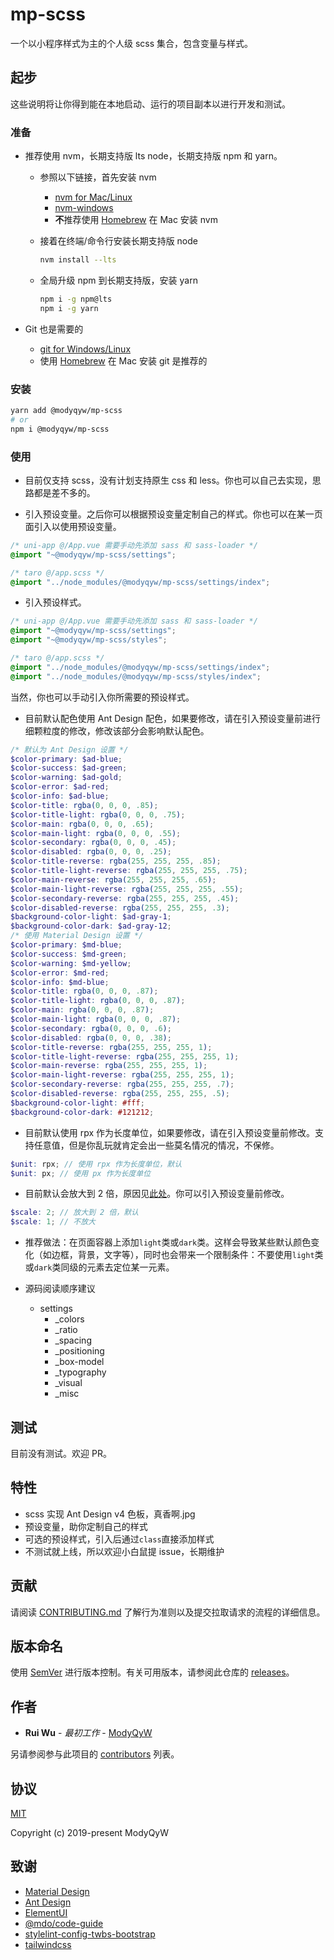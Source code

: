 # mp-scss

一个以小程序样式为主的个人级 scss 集合，包含变量与样式。

## 起步

这些说明将让你得到能在本地启动、运行的项目副本以进行开发和测试。

### 准备

- 推荐使用 nvm，长期支持版 lts node，长期支持版 npm 和 yarn。
  - 参照以下链接，首先安装 nvm
    - [nvm for Mac/Linux](https://github.com/nvm-sh/nvm)
    - [nvm-windows](https://github.com/coreybutler/nvm-windows)
    - **不**推荐使用 [Homebrew](https://brew.sh/) 在 Mac 安装 nvm
  - 接着在终端/命令行安装长期支持版 node

    ```sh
    nvm install --lts
    ```

  - 全局升级 npm 到长期支持版，安装 yarn

    ```sh
    npm i -g npm@lts
    npm i -g yarn
    ```

- Git 也是需要的
  - [git for Windows/Linux](https://git-scm.com/downloads)
  - 使用 [Homebrew](https://brew.sh/) 在 Mac 安装 git 是推荐的

### 安装

```sh
yarn add @modyqyw/mp-scss
# or
npm i @modyqyw/mp-scss
```

### 使用

- 目前仅支持 scss，没有计划支持原生 css 和 less。你也可以自己去实现，思路都是差不多的。

- 引入预设变量。之后你可以根据预设变量定制自己的样式。你也可以在某一页面引入以使用预设变量。

```scss
/* uni-app @/App.vue 需要手动先添加 sass 和 sass-loader */
@import "~@modyqyw/mp-scss/settings";
```

```scss
/* taro @/app.scss */
@import "../node_modules/@modyqyw/mp-scss/settings/index";
```

- 引入预设样式。

```scss
/* uni-app @/App.vue 需要手动先添加 sass 和 sass-loader */
@import "~@modyqyw/mp-scss/settings";
@import "~@modyqyw/mp-scss/styles";
```

```scss
/* taro @/app.scss */
@import "../node_modules/@modyqyw/mp-scss/settings/index";
@import "../node_modules/@modyqyw/mp-scss/styles/index";
```

当然，你也可以手动引入你所需要的预设样式。

- 目前默认配色使用 Ant Design 配色，如果要修改，请在引入预设变量前进行细颗粒度的修改，修改该部分会影响默认配色。

```scss
/* 默认为 Ant Design 设置 */
$color-primary: $ad-blue;
$color-success: $ad-green;
$color-warning: $ad-gold;
$color-error: $ad-red;
$color-info: $ad-blue;
$color-title: rgba(0, 0, 0, .85);
$color-title-light: rgba(0, 0, 0, .75);
$color-main: rgba(0, 0, 0, .65);
$color-main-light: rgba(0, 0, 0, .55);
$color-secondary: rgba(0, 0, 0, .45);
$color-disabled: rgba(0, 0, 0, .25);
$color-title-reverse: rgba(255, 255, 255, .85);
$color-title-light-reverse: rgba(255, 255, 255, .75);
$color-main-reverse: rgba(255, 255, 255, .65);
$color-main-light-reverse: rgba(255, 255, 255, .55);
$color-secondary-reverse: rgba(255, 255, 255, .45);
$color-disabled-reverse: rgba(255, 255, 255, .3);
$background-color-light: $ad-gray-1;
$background-color-dark: $ad-gray-12;
/* 使用 Material Design 设置 */
$color-primary: $md-blue;
$color-success: $md-green;
$color-warning: $md-yellow;
$color-error: $md-red;
$color-info: $md-blue;
$color-title: rgba(0, 0, 0, .87);
$color-title-light: rgba(0, 0, 0, .87);
$color-main: rgba(0, 0, 0, .87);
$color-main-light: rgba(0, 0, 0, .87);
$color-secondary: rgba(0, 0, 0, .6);
$color-disabled: rgba(0, 0, 0, .38);
$color-title-reverse: rgba(255, 255, 255, 1);
$color-title-light-reverse: rgba(255, 255, 255, 1);
$color-main-reverse: rgba(255, 255, 255, 1);
$color-main-light-reverse: rgba(255, 255, 255, 1);
$color-secondary-reverse: rgba(255, 255, 255, .7);
$color-disabled-reverse: rgba(255, 255, 255, .5);
$background-color-light: #fff;
$background-color-dark: #121212;
```

- 目前默认使用 rpx 作为长度单位，如果要修改，请在引入预设变量前修改。支持任意值，但是你乱玩就肯定会出一些莫名情况的情况，不保修。

```scss
$unit: rpx; // 使用 rpx 作为长度单位，默认
$unit: px; // 使用 px 作为长度单位
```

- 目前默认会放大到 2 倍，原因见[此处](https://developers.weixin.qq.com/miniprogram/dev/framework/view/wxss.html)。你可以引入预设变量前修改。

```scss
$scale: 2; // 放大到 2 倍，默认
$scale: 1; // 不放大
```

- 推荐做法：在页面容器上添加`light`类或`dark`类。这样会导致某些默认颜色变化（如边框，背景，文字等），同时也会带来一个限制条件：不要使用`light`类或`dark`类同级的元素去定位某一元素。

- 源码阅读顺序建议
  - settings
    - _colors
    - _ratio
    - _spacing
    - _positioning
    - _box-model
    - _typography
    - _visual
    - _misc

## 测试

目前没有测试。欢迎 PR。

## 特性

- scss 实现 Ant Design v4 色板，真香啊.jpg
- 预设变量，助你定制自己的样式
- 可选的预设样式，引入后通过`class`直接添加样式
- 不测试就上线，所以欢迎小白鼠提 issue，长期维护

## 贡献

请阅读 [CONTRIBUTING.md](./CONTRIBUTING.md) 了解行为准则以及提交拉取请求的流程的详细信息。

## 版本命名

使用 [SemVer](http://semver.org/) 进行版本控制。有关可用版本，请参阅此仓库的 [releases](https://github.com/ModyQyW/css-styles/releases)。

## 作者

- **Rui Wu** - *最初工作* - [ModyQyW](https://github.com/ModyQyW)

另请参阅参与此项目的 [contributors](https://github.com/ModyQyW/css-styles/contributors) 列表。

## 协议

[MIT](./LICENSE)

Copyright (c) 2019-present ModyQyW

## 致谢

- [Material Design](https://material.io/)
- [Ant Design](https://ant.design/)
- [ElementUI](https://element.eleme.io/)
- [@mdo/code-guide](https://github.com/mdo/code-guide)
- [stylelint-config-twbs-bootstrap](https://github.com/twbs/stylelint-config-twbs-bootstrap)
- [tailwindcss](https://tailwindcss.com/)
